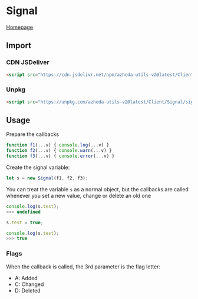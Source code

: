 # Signal

[Homepage](../../README.md)

## Import
### CDN JSDeliver
```html
<script src="https://cdn.jsdelivr.net/npm/azheda-utils-v2@latest/Client/Signal/signal.js"></script>
```
### Unpkg
```html
<script src="https://unpkg.com/azheda-utils-v2@latest/Client/Signal/signal.js"></script>
```

## Usage

Prepare the callbacks
```js
function f1(...v) { console.log(...v) }
function f2(...v) { console.warn(...v) }
function f3(...v) { console.error(...v) }
```

Create the signal variable:
```js
let s = new Signal(f1, f2, f3);
```

You can treat the variable `s` as a normal object, but the callbacks are called whenever you set a new value, change or delete an old one

```js
console.log(s.test);
>>> undefined

s.test = true;

console.log(s.test);
>>> true
```

### Flags
When the callback is called, the 3rd parameter is the flag letter:
- A: Added
- C: Changed
- D: Deleted